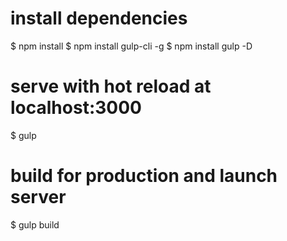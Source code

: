 # install dependencies
$ npm install
$ npm install gulp-cli -g
$ npm install gulp -D

# serve with hot reload at localhost:3000
$ gulp

# build for production and launch server
$ gulp build
